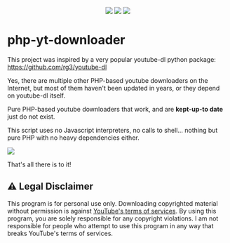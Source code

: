 <center>
  
![](https://img.shields.io/packagist/dt/Athlon1600/youtube-downloader.svg) ![](https://img.shields.io/github/last-commit/Athlon1600/youtube-downloader.svg) ![](https://img.shields.io/github/license/Athlon1600/youtube-downloader.svg)

</center>

# php-yt-downloader

This project was inspired by a very popular youtube-dl python package:  
https://github.com/rg3/youtube-dl

Yes, there are multiple other PHP-based youtube downloaders on the Internet, 
but most of them haven't been updated in years, or they depend on youtube-dl itself.  

Pure PHP-based youtube downloaders that work, and are **kept-up-to date** just do not exist.

This script uses no Javascript interpreters, no calls to shell... nothing but pure PHP with no heavy dependencies either.

![](https://i.imgur.com/39LIE0r.png)

That's all there is to it!

## :warning: Legal Disclaimer

This program is for personal use only. 
Downloading copyrighted material without permission is against [YouTube's terms of services](https://www.youtube.com/static?template=terms). 
By using this program, you are solely responsible for any copyright violations. 
I am not responsible for people who attempt to use this program in any way that breaks YouTube's terms of services.





